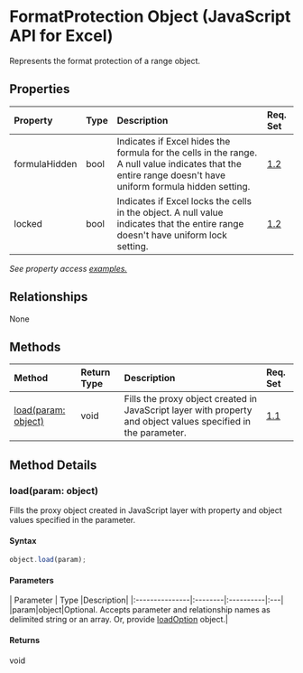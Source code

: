 # FormatProtection Object (JavaScript API for Excel)

Represents the format protection of a range object.

## Properties

| Property	   | Type	|Description| Req. Set|
|:---------------|:--------|:----------|:----|
|formulaHidden|bool|Indicates if Excel hides the formula for the cells in the range. A null value indicates that the entire range doesn't have uniform formula hidden setting.|[1.2](../requirement-sets/excel-api-requirement-sets.md)|
|locked|bool|Indicates if Excel locks the cells in the object. A null value indicates that the entire range doesn't have uniform lock setting.|[1.2](../requirement-sets/excel-api-requirement-sets.md)|

_See property access [examples.](#property-access-examples)_

## Relationships
None


## Methods

| Method		   | Return Type	|Description| Req. Set|
|:---------------|:--------|:----------|:----|
|[load(param: object)](#loadparam-object)|void|Fills the proxy object created in JavaScript layer with property and object values specified in the parameter.|[1.1](../requirement-sets/excel-api-requirement-sets.md)|

## Method Details


### load(param: object)
Fills the proxy object created in JavaScript layer with property and object values specified in the parameter.

#### Syntax
```js
object.load(param);
```

#### Parameters
| Parameter	   | Type	|Description|
|:---------------|:--------|:----------|:---|
|param|object|Optional. Accepts parameter and relationship names as delimited string or an array. Or, provide [loadOption](loadoption.md) object.|

#### Returns
void
